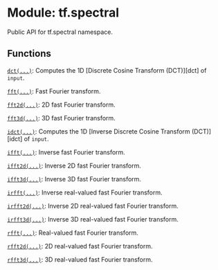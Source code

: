 <div itemscope itemtype="http://developers.google.com/ReferenceObject">
<meta itemprop="name" content="tf.spectral" />
<meta itemprop="path" content="Stable" />
</div>

# Module: tf.spectral

Public API for tf.spectral namespace.

<!-- Placeholder for "Used in" -->


## Functions

[`dct(...)`](../tf/signal/dct.md): Computes the 1D [Discrete Cosine Transform (DCT)][dct] of `input`.

[`fft(...)`](../tf/signal/fft.md): Fast Fourier transform.

[`fft2d(...)`](../tf/signal/fft2d.md): 2D fast Fourier transform.

[`fft3d(...)`](../tf/signal/fft3d.md): 3D fast Fourier transform.

[`idct(...)`](../tf/signal/idct.md): Computes the 1D [Inverse Discrete Cosine Transform (DCT)][idct] of `input`.

[`ifft(...)`](../tf/signal/ifft.md): Inverse fast Fourier transform.

[`ifft2d(...)`](../tf/signal/ifft2d.md): Inverse 2D fast Fourier transform.

[`ifft3d(...)`](../tf/signal/ifft3d.md): Inverse 3D fast Fourier transform.

[`irfft(...)`](../tf/signal/irfft.md): Inverse real-valued fast Fourier transform.

[`irfft2d(...)`](../tf/signal/irfft2d.md): Inverse 2D real-valued fast Fourier transform.

[`irfft3d(...)`](../tf/signal/irfft3d.md): Inverse 3D real-valued fast Fourier transform.

[`rfft(...)`](../tf/signal/rfft.md): Real-valued fast Fourier transform.

[`rfft2d(...)`](../tf/signal/rfft2d.md): 2D real-valued fast Fourier transform.

[`rfft3d(...)`](../tf/signal/rfft3d.md): 3D real-valued fast Fourier transform.

